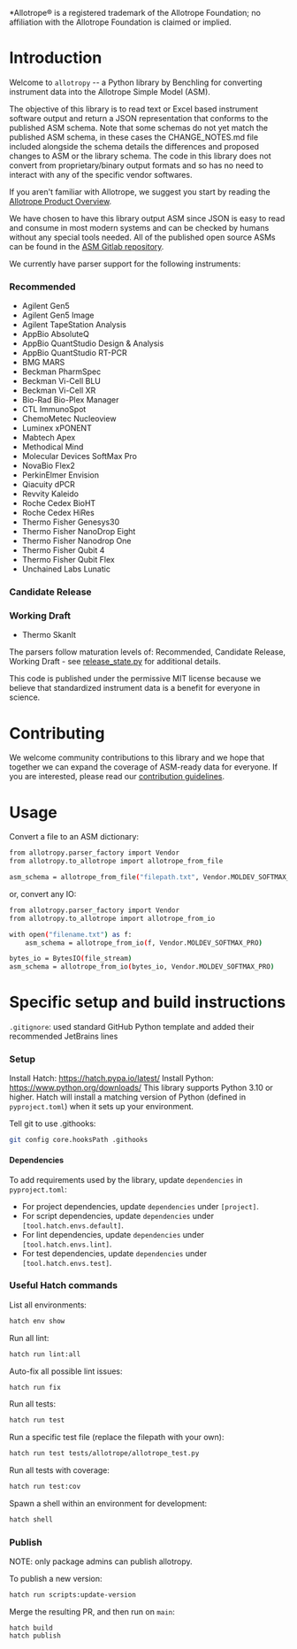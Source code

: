 \*Allotrope® is a registered trademark of the Allotrope Foundation; no affiliation with the Allotrope Foundation is claimed or implied.

# Introduction
Welcome to `allotropy` -- a Python library by Benchling for converting instrument data into the Allotrope Simple Model (ASM).

The objective of this library is to read text or Excel based instrument software output and return a JSON representation that conforms to the published ASM schema. Note that some schemas do not yet match the published ASM schema, in these cases the CHANGE_NOTES.md file included alongside the schema details the differences and proposed changes to ASM or the library schema. The code in this library does not convert from proprietary/binary output formats and so has no need to interact with any of the specific vendor softwares.

If you aren't familiar with Allotrope, we suggest you start by reading the [Allotrope Product Overview](https://www.allotrope.org/product-overview).

We have chosen to have this library output ASM since JSON is easy to read and consume in most modern systems and can be checked by humans without any special tools needed. All of the published open source ASMs can be found in the [ASM Gitlab repository](https://gitlab.com/allotrope-public/asm).

We currently have parser support for the following instruments:

### Recommended
  - Agilent Gen5
  - Agilent Gen5 Image
  - Agilent TapeStation Analysis
  - AppBio AbsoluteQ
  - AppBio QuantStudio Design & Analysis
  - AppBio QuantStudio RT-PCR
  - BMG MARS
  - Beckman PharmSpec
  - Beckman Vi-Cell BLU
  - Beckman Vi-Cell XR
  - Bio-Rad Bio-Plex Manager
  - CTL ImmunoSpot
  - ChemoMetec Nucleoview
  - Luminex xPONENT
  - Mabtech Apex
  - Methodical Mind
  - Molecular Devices SoftMax Pro
  - NovaBio Flex2
  - PerkinElmer Envision
  - Qiacuity dPCR
  - Revvity Kaleido
  - Roche Cedex BioHT
  - Roche Cedex HiRes
  - Thermo Fisher Genesys30
  - Thermo Fisher NanoDrop Eight
  - Thermo Fisher Nanodrop One
  - Thermo Fisher Qubit 4
  - Thermo Fisher Qubit Flex
  - Unchained Labs Lunatic

### Candidate Release

### Working Draft
  - Thermo SkanIt

The parsers follow maturation levels of: Recommended, Candidate Release, Working Draft - see [release_state.py](https://github.com/Benchling-Open-Source/allotropy/blob/main/src/allotropy/parsers/release_state.py) for additional details.

This code is published under the permissive MIT license because we believe that standardized instrument data is a benefit for everyone in science.


# Contributing
We welcome community contributions to this library and we hope that together we can expand the coverage of ASM-ready data for everyone. If you are interested, please read our [contribution guidelines](CONTRIBUTING.md).


# Usage

Convert a file to an ASM dictionary:

```sh
from allotropy.parser_factory import Vendor
from allotropy.to_allotrope import allotrope_from_file

asm_schema = allotrope_from_file("filepath.txt", Vendor.MOLDEV_SOFTMAX_PRO)
```

or, convert any IO:

```sh
from allotropy.parser_factory import Vendor
from allotropy.to_allotrope import allotrope_from_io

with open("filename.txt") as f:
    asm_schema = allotrope_from_io(f, Vendor.MOLDEV_SOFTMAX_PRO)

bytes_io = BytesIO(file_stream)
asm_schema = allotrope_from_io(bytes_io, Vendor.MOLDEV_SOFTMAX_PRO)
```

# Specific setup and build instructions

`.gitignore`: used standard GitHub Python template and added their recommended JetBrains lines


### Setup

Install Hatch: https://hatch.pypa.io/latest/
Install Python: https://www.python.org/downloads/
This library supports Python 3.10 or higher. Hatch will install a matching version of Python (defined in `pyproject.toml`) when it sets up your environment.

Tell git to use .githooks:
```sh
git config core.hooksPath .githooks
```

#### Dependencies

To add requirements used by the library, update `dependencies` in `pyproject.toml`:
- For project dependencies, update `dependencies` under `[project]`.
- For script dependencies, update `dependencies` under `[tool.hatch.envs.default]`.
- For lint dependencies, update `dependencies` under `[tool.hatch.envs.lint]`.
- For test dependencies, update `dependencies` under `[tool.hatch.envs.test]`.

### Useful Hatch commands
List all environments:
```sh
hatch env show
```

Run all lint:
```sh
hatch run lint:all
```

Auto-fix all possible lint issues:
```sh
hatch run fix
```

Run all tests:
```sh
hatch run test
```

Run a specific test file (replace the filepath with your own):
```sh
hatch run test tests/allotrope/allotrope_test.py
```

Run all tests with coverage:
```sh
hatch run test:cov
```

Spawn a shell within an environment for development:
```sh
hatch shell
```

### Publish

NOTE: only package admins can publish allotropy.

To publish a new version:

```sh
hatch run scripts:update-version
```

Merge the resulting PR, and then run on `main`:
```
hatch build
hatch publish
```

